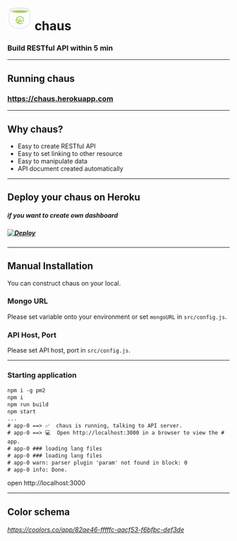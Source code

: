 <!-- $theme: gaia -->

# <div class="lead" ><img src=https://raw.githubusercontent.com/sideroad/chaus/master/static/images/logo.png width="55px" /> chaus</div>

### Build RESTful API within 5 min

---

## Running chaus

### https://chaus.herokuapp.com

---

## Why chaus?
- Easy to create RESTful API
- Easy to set linking to other resource
- Easy to manipulate data
- API document created automatically

---

## Deploy your chaus on Heroku

##### if you want to create own dashboard

##### [![Deploy](https://www.herokucdn.com/deploy/button.svg)](https://heroku.com/deploy?template=https://github.com/sideroad/chaus)

---

## Manual Installation
You can construct chaus on your local.

### Mongo URL
Please set variable onto your environment or set `mongoURL` in `src/config.js`.

### API Host, Port
Please set API host, port in `src/config.js`.

---

### Starting application

```
npm i -g pm2
npm i
npm run build
npm start
...
# app-0 ==> ✅  chaus is running, talking to API server.
# app-0 ==> 💻  Open http://localhost:3000 in a browser to view the # app.
# app-0 ### loading lang files
# app-0 ### loading lang files
# app-0 warn: parser plugin 'param' not found in block: 0
# app-0 info: Done.
```
open http://localhost:3000

---

## Color schema

###### https://coolors.co/app/82ae46-fffffc-aacf53-f6bfbc-def3de

<link href="https://raw.githubusercontent.com/sideroad/chaus/master/readme.css"></link>
